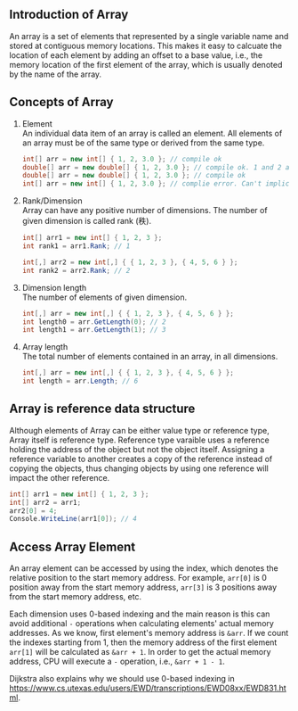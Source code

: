 ## Introduction of Array
An array is a set of elements that represented by a single variable name and stored at contiguous memory locations. This makes it easy to calcuate the location of each element by adding an offset to a base value, i.e., the memory location of the first element of the array, which is usually denoted by the name of the array.

## Concepts of Array
1. Element </br>
   An individual data item of an array is called an element. All elements of an array must be of the same type or derived from the same type.
    ```C#
    int[] arr = new int[] { 1, 2, 3.0 }; // compile ok
    double[] arr = new double[] { 1, 2, 3.0 }; // compile ok. 1 and 2 are implicitly converted to double type.
    double[] arr = new double[] { 1, 2, 3.0 }; // compile ok
    int[] arr = new int[] { 1, 2, 3.0 }; // complie error. Can't implicitly convert type 'double' to 'int'.
    ``` 

2. Rank/Dimension </br>
   Array can have any positive number of dimensions. The number of given dimension is called rank (秩).
    ```C#
    int[] arr1 = new int[] { 1, 2, 3 };
    int rank1 = arr1.Rank; // 1

    int[,] arr2 = new int[,] { { 1, 2, 3 }, { 4, 5, 6 } };
    int rank2 = arr2.Rank; // 2
    ```
3. Dimension length </br>
   The number of elements of given dimension.
    ```C#
    int[,] arr = new int[,] { { 1, 2, 3 }, { 4, 5, 6 } };
    int length0 = arr.GetLength(0); // 2
    int length1 = arr.GetLength(1); // 3
    ```
    
4. Array length </br>
   The total number of elements contained in an array, in all dimensions.
    ```C#
    int[,] arr = new int[,] { { 1, 2, 3 }, { 4, 5, 6 } };
    int length = arr.Length; // 6
    ```

## Array is reference data structure
Although elements of Array can be either value type or reference type, Array itself is reference type. Reference type varaible uses a reference holding the address of the object but not the object itself. Assigning a reference variable to another creates a copy of the reference instead of copying the objects, thus changing objects by using one reference will impact the other reference.

  ```C#
  int[] arr1 = new int[] { 1, 2, 3 };
  int[] arr2 = arr1;
  arr2[0] = 4;
  Console.WriteLine(arr1[0]); // 4
  ```

## Access Array Element
An array element can be accessed by using the index, which denotes the relative position to the start memory address. For example, ```arr[0]``` is 0 position away from the start memory address, ```arr[3]``` is 3 positions away from the start memory address, etc.

Each dimension uses 0-based indexing and the main reason is this can avoid additional ```-``` operations when calculating elements' actual memory addresses. As we know, first element's memory address is ```&arr```. If we  count the indexes starting from 1, then the memory address of the first element ```arr[1]``` will be calculated as ```&arr + 1```. In order to get the actual memory address, CPU will execute a ```-``` operation, i.e., ```&arr + 1 - 1```. 

Dijkstra also explains why we should use 0-based indexing in https://www.cs.utexas.edu/users/EWD/transcriptions/EWD08xx/EWD831.html.

